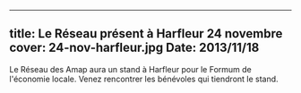 ---
title: Le Réseau présent à Harfleur 24 novembre
cover: 24-nov-harfleur.jpg
Date: 2013/11/18
----
Le Réseau des Amap aura un stand à Harfleur pour le Formum de l'économie locale. Venez rencontrer les bénévoles qui tiendront le stand.
